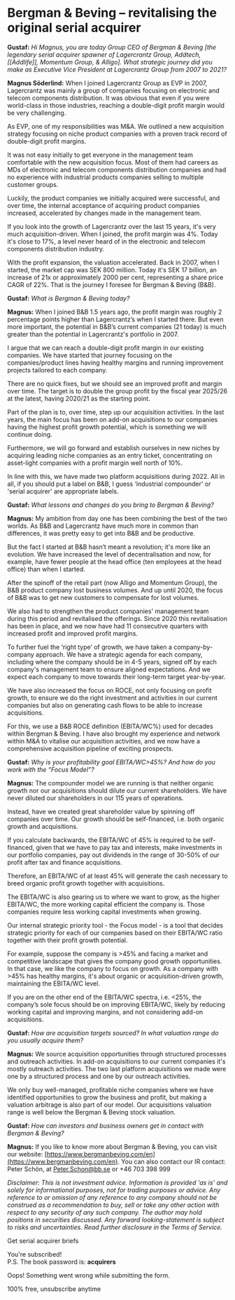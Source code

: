 # Bergman & Beving – revitalising the original serial acquirer

**Gustaf:** _Hi Magnus, you are today Group CEO of Bergman & Beving \[the legendary serial acquirer spawner of Lagercrantz Group, Addtech, [[Addlife]], Momentum Group, & Alligo\]. What strategic journey did you make as Executive Vice President at Lagercrantz Group from 2007 to 2021?_

**Magnus Söderlind:** When I joined Lagercrantz Group as EVP in 2007, Lagercrantz was mainly a group of companies focusing on electronic and telecom components distribution. It was obvious that even if you were world-class in those industries, reaching a double-digit profit margin would be very challenging.

As EVP, one of my responsibilities was M&A. We outlined a new acquisition strategy focusing on niche product companies with a proven track record of double-digit profit margins.

It was not easy initially to get everyone in the management team comfortable with the new acquisition focus. Most of them had careers as MDs of electronic and telecom components distribution companies and had no experience with industrial products companies selling to multiple customer groups.

Luckily, the product companies we initially acquired were successful, and over time, the internal acceptance of acquiring product companies increased, accelerated by changes made in the management team.

If you look into the growth of Lagercrantz over the last 15 years, it's very much acquisition-driven. When I joined, the profit margin was 4%. Today it's close to 17%, a level never heard of in the electronic and telecom components distribution industry.

With the profit expansion, the valuation accelerated. Back in 2007, when I started, the market cap was SEK 800 million. Today it's SEK 17 billion, an increase of 21x or approximately 2000 per cent, representing a share price CAGR of 22%. That is the journey I foresee for Bergman & Beving (B&B).



**Gustaf:** _What is Bergman & Beving today?_

**Magnus:** When I joined B&B 1.5 years ago, the profit margin was roughly 2 percentage points higher than Lagercrantz’s when I started there. But even more important, the potential in B&B’s current companies (21 today) is much greater than the potential in Lagercrantz's portfolio in 2007.

I argue that we can reach a double-digit profit margin in our existing companies. We have started that journey focusing on the companies/product lines having healthy margins and running improvement projects tailored to each company.

There are no quick fixes, but we should see an improved profit and margin over time. The target is to double the group profit by the fiscal year 2025/26 at the latest, having 2020/21 as the starting point.

Part of the plan is to, over time, step up our acquisition activities. In the last years, the main focus has been on add-on acquisitions to our companies having the highest profit growth potential, which is something we will continue doing.

Furthermore, we will go forward and establish ourselves in new niches by acquiring leading niche companies as an entry ticket, concentrating on asset-light companies with a profit margin well north of 10%.

In line with this, we have made two platform acquisitions during 2022. All in all, if you should put a label on B&B, I guess ‘industrial compounder' or 'serial acquirer' are appropriate labels.



**Gustaf:** _What lessons and changes do you bring to Bergman & Beving?_

**Magnus:** My ambition from day one has been combining the best of the two worlds. As B&B and Lagercrantz have much more in common than differences, it was pretty easy to get into B&B and be productive.

But the fact I started at B&B hasn’t meant a revolution; it's more like an evolution. We have increased the level of decentralisation and now, for example, have fewer people at the head office (ten employees at the head office) than when I started.

After the spinoff of the retail part (now Alligo and Momentum Group), the B&B product company lost business volumes. And up until 2020, the focus of B&B was to get new customers to compensate for lost volumes.

We also had to strengthen the product companies' management team during this period and revitalised the offerings. Since 2020 this revitalisation has been in place, and we now have had 11 consecutive quarters with increased profit and improved profit margins.

To further fuel the ‘right type’ of growth, we have taken a company-by-company approach. We have a strategic agenda for each company, including where the company should be in 4-5 years, signed off by each company's management team to ensure aligned expectations. And we expect each company to move towards their long-term target year-by-year.

We have also increased the focus on ROCE, not only focusing on profit growth, to ensure we do the right investment and activities in our current companies but also on generating cash flows to be able to increase acquisitions.

For this, we use a B&B ROCE definition (EBITA/WC%) used for decades within Bergman & Beving. I have also brought my experience and network within M&A to vitalise our acquisition activities, and we now have a comprehensive acquisition pipeline of exciting prospects.



**Gustaf:** _Why is your profitability goal EBITA/WC>45%? And how do you work with the “Focus Model”?_  

**Magnus:** The compounder model we are running is that neither organic growth nor our acquisitions should dilute our current shareholders. We have never diluted our shareholders in our 115 years of operations.

Instead, have we created great shareholder value by spinning off companies over time. Our growth should be self-financed, i.e. both organic growth and acquisitions.

If you calculate backwards, the EBITA/WC of 45% is required to be self-financed, given that we have to pay tax and interests, make investments in our portfolio companies, pay out dividends in the range of 30-50% of our profit after tax and finance acquisitions.

Therefore, an EBITA/WC of at least 45% will generate the cash necessary to breed organic profit growth together with acquisitions.

The EBITA/WC is also gearing us to where we want to grow, as the higher EBITA/WC, the more working capital efficient the company is. Those companies require less working capital investments when growing.

Our internal strategic priority tool - the Focus model - is a tool that decides strategic priority for each of our companies based on their EBITA/WC ratio together with their profit growth potential.

For example, suppose the company is >45% and facing a market and competitive landscape that gives the company good growth opportunities. In that case, we like the company to focus on growth. As a company with >45% has healthy margins, it's about organic or acquisition-driven growth, maintaining the EBITA/WC level.

If you are on the other end of the EBITA/WC spectra, i.e. <25%, the company’s sole focus should be on improving EBITA/WC, likely by reducing working capital and improving margins, and not considering add-on acquisitions.



**Gustaf:** _How are acquisition targets sourced? In what valuation range do you usually acquire them?_

**Magnus:** We source acquisition opportunities through structured processes and outreach activities. In add-on acquisitions to our current companies it's mostly outreach activities. The two last platform acquisitions we made were one by a structured process and one by our outreach activities.

We only buy well-managed, profitable niche companies where we have identified opportunities to grow the business and profit, but making a valuation arbitrage is also part of our model. Our acquisitions valuation range is well below the Bergman & Beving stock valuation.



**Gustaf:** _How can investors and business owners get in contact with Bergman & Beving?_

**Magnus:** If you like to know more about Bergman & Beving, you can visit our website: [https://www.bergmanbeving.com/en](https://www.bergmanbeving.com/en). You can also contact our IR contact: Peter Schön, at [Peter.Schon@bb.se](mailto:Peter.Schon@bb.se) or +46 703 398 999

_Disclaimer: This is not investment advice. Information is provided 'as is' and solely for informational purposes, not for trading purposes or advice. Any reference to or omission of any reference to any company should not be construed as a recommendation to buy, sell or take any other action with respect to any security of any such company. The author may hold positions in securities discussed. Any forward looking-statement is subject to risks and uncertainties. Read further disclosure in the Terms of Service._

Get serial acquirer briefs

You're subscribed!  
P.S. The book password is: **acquirers**

Oops! Something went wrong while submitting the form.

100% free, unsubscribe anytime